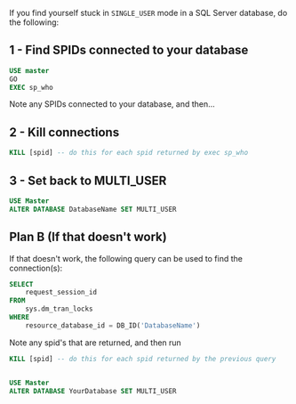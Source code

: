 If you find yourself stuck in `SINGLE_USER` mode in a SQL Server database, do the following:

## 1 - Find SPIDs connected to your database
```sql
USE master
GO
EXEC sp_who
```

Note any SPIDs connected to your database, and then...

## 2 - Kill connections
```sql
KILL [spid] -- do this for each spid returned by exec sp_who
```

## 3 - Set back to MULTI_USER
```sql
USE Master
ALTER DATABASE DatabaseName SET MULTI_USER
```

## Plan B (If that doesn't work)
If that doesn't work, the following query can be used to find the connection(s):

```sql
SELECT
	request_session_id
FROM
	sys.dm_tran_locks
WHERE
	resource_database_id = DB_ID('DatabaseName')
```

Note any spid's that are returned, and then run

```sql
KILL [spid] -- do this for each spid returned by the previous query


USE Master
ALTER DATABASE YourDatabase SET MULTI_USER
```
